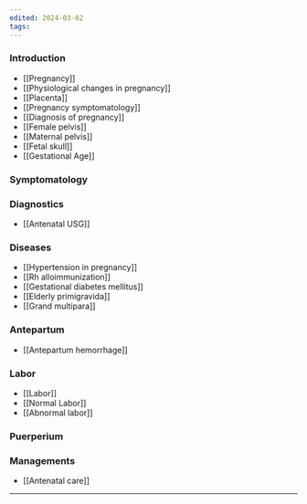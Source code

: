 ```yaml
---
edited: 2024-03-02
tags:
---
```

### Introduction
- [[Pregnancy]] 
- [[Physiological changes in pregnancy]] 
- [[Placenta]] 
- [[Pregnancy symptomatology]]
- [[Diagnosis of pregnancy]] 
- [[Female pelvis]] 
- [[Maternal pelvis]] 
- [[Fetal skull]] 
- [[Gestational Age]] 
### Symptomatology

### Diagnostics
- [[Antenatal USG]] 
### Diseases
- [[Hypertension in pregnancy]] 
- [[Rh alloimmunization]] 
- [[Gestational diabetes mellitus]] 
- [[Elderly primigravida]] 
- [[Grand multipara]] 
### Antepartum
- [[Antepartum hemorrhage]] 
### Labor
- [[Labor]] 
- [[Normal Labor]] 
- [[Abnormal labor]] 
### Puerperium


### Managements
- [[Antenatal care]] 
---

